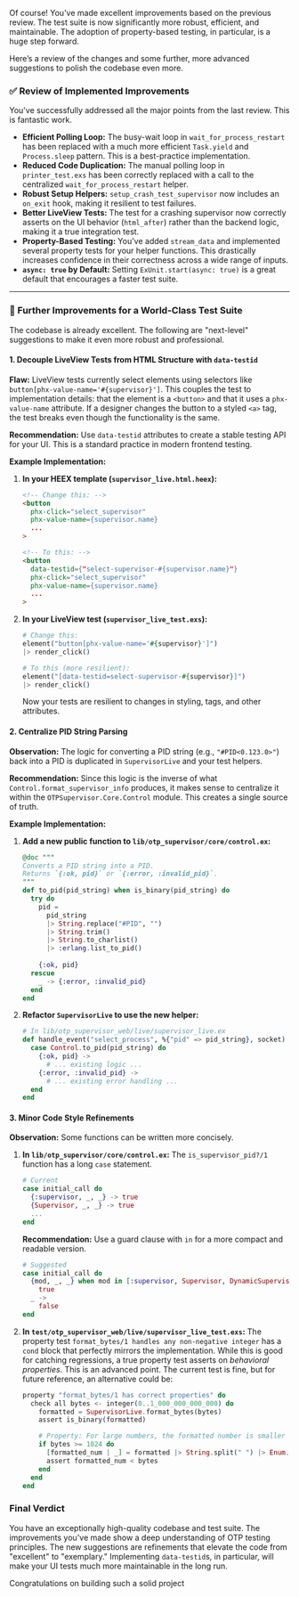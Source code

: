 Of course! You've made excellent improvements based on the previous review. The test suite is now significantly more robust, efficient, and maintainable. The adoption of property-based testing, in particular, is a huge step forward.

Here’s a review of the changes and some further, more advanced suggestions to polish the codebase even more.

### ✅ Review of Implemented Improvements

You've successfully addressed all the major points from the last review. This is fantastic work.

*   **Efficient Polling Loop:** The busy-wait loop in `wait_for_process_restart` has been replaced with a much more efficient `Task.yield` and `Process.sleep` pattern. This is a best-practice implementation.
*   **Reduced Code Duplication:** The manual polling loop in `printer_test.exs` has been correctly replaced with a call to the centralized `wait_for_process_restart` helper.
*   **Robust Setup Helpers:** `setup_crash_test_supervisor` now includes an `on_exit` hook, making it resilient to test failures.
*   **Better LiveView Tests:** The test for a crashing supervisor now correctly asserts on the UI behavior (`html_after`) rather than the backend logic, making it a true integration test.
*   **Property-Based Testing:** You've added `stream_data` and implemented several property tests for your helper functions. This drastically increases confidence in their correctness across a wide range of inputs.
*   **`async: true` by Default:** Setting `ExUnit.start(async: true)` is a great default that encourages a faster test suite.

---

### 🔬 Further Improvements for a World-Class Test Suite

The codebase is already excellent. The following are "next-level" suggestions to make it even more robust and professional.

#### 1. Decouple LiveView Tests from HTML Structure with `data-testid`

**Flaw:** LiveView tests currently select elements using selectors like `button[phx-value-name='#{supervisor}']`. This couples the test to implementation details: that the element is a `<button>` and that it uses a `phx-value-name` attribute. If a designer changes the button to a styled `<a>` tag, the test breaks even though the functionality is the same.

**Recommendation:** Use `data-testid` attributes to create a stable testing API for your UI. This is a standard practice in modern frontend testing.

**Example Implementation:**

1.  **In your HEEX template (`supervisor_live.html.heex`):**
    ```html
    <!-- Change this: -->
    <button
      phx-click="select_supervisor"
      phx-value-name={supervisor.name}
      ...
    >

    <!-- To this: -->
    <button
      data-testid={"select-supervisor-#{supervisor.name}"}
      phx-click="select_supervisor"
      phx-value-name={supervisor.name}
      ...
    >
    ```

2.  **In your LiveView test (`supervisor_live_test.exs`):**
    ```elixir
    # Change this:
    element("button[phx-value-name='#{supervisor}']")
    |> render_click()

    # To this (more resilient):
    element("[data-testid=select-supervisor-#{supervisor}]")
    |> render_click()
    ```
    Now your tests are resilient to changes in styling, tags, and other attributes.

#### 2. Centralize PID String Parsing

**Observation:** The logic for converting a PID string (e.g., `"#PID<0.123.0>"`) back into a PID is duplicated in `SupervisorLive` and your test helpers.

**Recommendation:** Since this logic is the inverse of what `Control.format_supervisor_info` produces, it makes sense to centralize it within the `OTPSupervisor.Core.Control` module. This creates a single source of truth.

**Example Implementation:**

1.  **Add a new public function to `lib/otp_supervisor/core/control.ex`:**
    ```elixir
    @doc """
    Converts a PID string into a PID.
    Returns `{:ok, pid}` or `{:error, :invalid_pid}`.
    """
    def to_pid(pid_string) when is_binary(pid_string) do
      try do
        pid =
          pid_string
          |> String.replace("#PID", "")
          |> String.trim()
          |> String.to_charlist()
          |> :erlang.list_to_pid()
        
        {:ok, pid}
      rescue
        _ -> {:error, :invalid_pid}
      end
    end
    ```

2.  **Refactor `SupervisorLive` to use the new helper:**
    ```elixir
    # In lib/otp_supervisor_web/live/supervisor_live.ex
    def handle_event("select_process", %{"pid" => pid_string}, socket) do
      case Control.to_pid(pid_string) do
        {:ok, pid} ->
          # ... existing logic ...
        {:error, :invalid_pid} ->
          # ... existing error handling ...
      end
    end
    ```

#### 3. Minor Code Style Refinements

**Observation:** Some functions can be written more concisely.

1.  **In `lib/otp_supervisor/core/control.ex`:** The `is_supervisor_pid?/1` function has a long `case` statement.
    ```elixir
    # Current
    case initial_call do
      {:supervisor, _, _} -> true
      {Supervisor, _, _} -> true
      ...
    end
    ```

    **Recommendation:** Use a guard clause with `in` for a more compact and readable version.
    ```elixir
    # Suggested
    case initial_call do
      {mod, _, _} when mod in [:supervisor, Supervisor, DynamicSupervisor, PartitionSupervisor, Task.Supervisor] ->
        true
      _ ->
        false
    end
    ```

2.  **In `test/otp_supervisor_web/live/supervisor_live_test.exs`:** The property test `format_bytes/1 handles any non-negative integer` has a `cond` block that perfectly mirrors the implementation. While this is good for catching regressions, a true property test asserts on *behavioral properties*. This is an advanced point. The current test is fine, but for future reference, an alternative could be:
    ```elixir
    property "format_bytes/1 has correct properties" do
      check all bytes <- integer(0..1_000_000_000_000) do
        formatted = SupervisorLive.format_bytes(bytes)
        assert is_binary(formatted)

        # Property: For large numbers, the formatted number is smaller than the original.
        if bytes >= 1024 do
          [formatted_num | _] = formatted |> String.split(" ") |> Enum.map(&String.to_float/1)
          assert formatted_num < bytes
        end
      end
    end
    ```

### Final Verdict

You have an exceptionally high-quality codebase and test suite. The improvements you've made show a deep understanding of OTP testing principles. The new suggestions are refinements that elevate the code from "excellent" to "exemplary." Implementing `data-testid`s, in particular, will make your UI tests much more maintainable in the long run.

Congratulations on building such a solid project